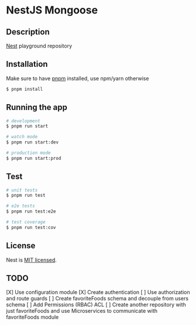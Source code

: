 # NestJS Mongoose

## Description

[Nest](https://github.com/nestjs/nest) playground repository

## Installation

Make sure to have [pnpm](https://pnpm.io) installed, use npm/yarn otherwise

```bash
$ pnpm install
```

## Running the app

```bash
# development
$ pnpm run start

# watch mode
$ pnpm run start:dev

# production mode
$ pnpm run start:prod
```

## Test

```bash
# unit tests
$ pnpm run test

# e2e tests
$ pnpm run test:e2e

# test coverage
$ pnpm run test:cov
```

## License

Nest is [MIT licensed](LICENSE).

## TODO

[X] Use configuration module
[X] Create authentication
[ ] Use authorization and route guards
[ ] Create favoriteFoods schema and decouple from users schema
[ ] Add Permissions (RBAC) ACL
[ ] Create another repository with just favoriteFoods and
use Microservices to communicate with favoriteFoods module
